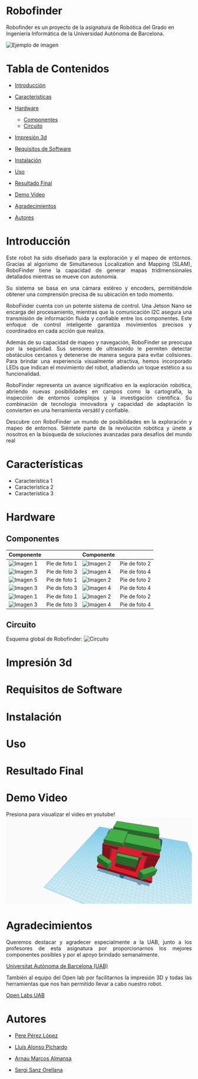 # Robofinder

Robofinder es un proyecto de la asignatura de Robótica del Grado en Ingeniería Informática de la Universidad Autónoma de Barcelona.


![Ejemplo de imagen](images/ejemplo.jpg)

# Tabla de Contenidos
- [Introducción](#introducción)
- [Características](#características)
- [Hardware](#hardware)
    - [Componentes](#componentes)
    - [Circuito](#circuito)

- [Impresión 3d](#impresión-3d)  
- [Requisitos de Software](#requisitos-de-software)
- [Instalación](#instalación)
- [Uso](#uso)
- [Resultado Final](#resultado-final)
- [Demo Video](#demo-video)
- [Agradecimientos](#agradecimientos)
- [Autores](#autores)

# Introducción
<p align="justify">
Este robot ha sido diseñado para la exploración y el mapeo de entornos. Gracias al algorismo de Simultaneous Localization and Mapping (SLAM), RoboFinder tiene la capacidad de generar mapas tridimensionales detallados mientras se mueve con autonomía. 
</p>

<p align="justify">
Su sistema se basa en una cámara estéreo y encoders, permitiéndole obtener una comprensión precisa de su ubicación en todo momento.
</p>

<p align="justify">
RoboFinder cuenta con un potente sistema de control. Una Jetson Nano se encarga del procesamiento, mientras que la comunicación I2C asegura una transmisión de información fluida y confiable entre los componentes. Este enfoque de control inteligente garantiza movimientos precisos y coordinados en cada acción que realiza.
</p>

<p align="justify">
Además de su capacidad de mapeo y navegación, RoboFinder se preocupa por la seguridad. Sus sensores de ultrasonido le permiten detectar obstáculos cercanos y detenerse de manera segura para evitar colisiones. Para brindar una experiencia visualmente atractiva, hemos incorporado LEDs que indican el movimiento del robot, añadiendo un toque estético a su funcionalidad.
</p>

<p align="justify">
RoboFinder representa un avance significativo en la exploración robótica, abriendo nuevas posibilidades en campos como la cartografía, la inspección de entornos complejos y la investigación científica. Su combinación de tecnología innovadora y capacidad de adaptación lo convierten en una herramienta versátil y confiable.
</p>

<p align="justify">
Descubre con RoboFinder un mundo de posibilidades en la exploración y mapeo de entornos. Siéntete parte de la revolución robótica y únete a nosotros en la búsqueda de soluciones avanzadas para desafíos del mundo real
</p>

# Características

- Característica 1
- Característica 2
- Característica 3

# Hardware
## Componentes
| Componente                                 |                            | Componente                                 |                             |
|--------------------------------------------|----------------------------|--------------------------------------------|----------------------------|
| ![Imagen 1](ruta/imagen1.jpg)               | Pie de foto 1              | ![Imagen 2](ruta/imagen2.jpg)               | Pie de foto 2              |
| ![Imagen 3](ruta/imagen3.jpg)               | Pie de foto 3              | ![Imagen 4](ruta/imagen4.jpg)               | Pie de foto 4              |
| ![Imagen 5](ruta/imagen1.jpg)               | Pie de foto 1              | ![Imagen 2](ruta/imagen2.jpg)               | Pie de foto 2              |
| ![Imagen 3](ruta/imagen3.jpg)               | Pie de foto 3              | ![Imagen 4](ruta/imagen4.jpg)               | Pie de foto 4              |
| ![Imagen 1](ruta/imagen1.jpg)               | Pie de foto 1              | ![Imagen 2](ruta/imagen2.jpg)               | Pie de foto 2              |
| ![Imagen 3](ruta/imagen3.jpg)               | Pie de foto 3              | ![Imagen 4](ruta/imagen4.jpg)               | Pie de foto 4              |

## Circuito
Esquema global de Robofinder:
![Circuito](https://github.com/ArnauMarcosAlmansa/Robofinder/blob/master/RoboFinder_esquem%C3%A1tico.png)

# Impresión 3d


# Requisitos de Software


# Instalación

# Uso

# Resultado Final


# Demo Video
Presiona para visualizar el video en youtube!
[![Demo del proyecto](https://github.com/ArnauMarcosAlmansa/Robofinder/blob/master/ROBOT%20DESIGN.png)](https://www.youtube.com/)



# Agradecimientos
<p align="justify">
Queremos destacar y agradecer especialmente a la UAB, junto a los profesores de esta asignatura por proporcionarnos los mejores componentes posibles y por el apoyo brindado semanalmente.
</p>

[Universitat Autònoma de Barcelona (UAB)](https://www.uab.cat/web/universitat-autonoma-de-barcelona-1345467954409.html)

<p align="justify">
También al equipo del Open lab por facilitarnos la impresión 3D y todas las herramientas que nos han permitido llevar a cabo nuestro robot.
</p>

[Open Labs UAB](https://www.uab.cat/open-labs/)

# Autores
- [Pere Pérez López](https://github.com/Pachi23)

- [Lluís Alonso Pichardo](https://github.com/lluisalosnsop)

- [Arnau Marcos Almansa](https://github.com/ArnauMarcosAlmansa)

- [Sergi Sanz Orellana](https://github.com/sergisanzorellana)

